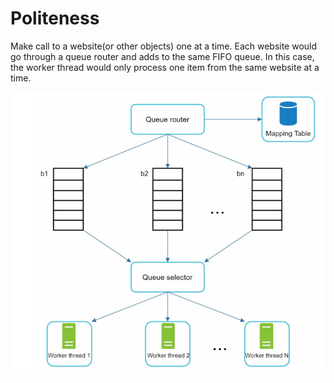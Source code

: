 # Politeness

Make call to a website(or other objects) one at a time.
Each website would go through a queue router and adds to the same FIFO queue. In this case, the worker thread
would only process one item from the same website at a time.

![img_1.png](router.png)
